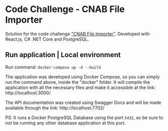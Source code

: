 # Code Challenge - CNAB File Importer

Solution for the code challenge ["CNAB File Importer"](https://github.com/ByCodersTec/desafio-dev). Developed with React.js, C# .NET Core and PostgreSQL.

## Run application | Local environment

Run command: `docker-compose up -d --build`

The application was developed using Docker Compose, so you can simply run the command above, inside the "docker" folder. It will compile the application with all the necessary files and make it accessible at the link: http://localhost:3000/

The API documentation was created using Swagger Docs and will be made available through the link: http://localhost:7702/

PS: It runs a Docker PostgreSQL Database using the port `5432`, so be sure to not be running any other database application at this port.

